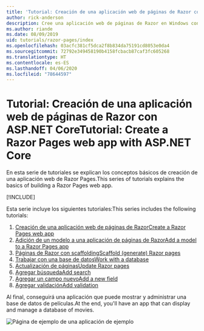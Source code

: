 ```yaml
---
title: 'Tutorial: Creación de una aplicación web de páginas de Razor con ASP.NET Core'
author: rick-anderson
description: Cree una aplicación web de páginas de Razor en Windows con Visual Studio, ASP.NET Core y EF Core.
ms.author: riande
ms.date: 08/09/2019
uid: tutorials/razor-pages/index
ms.openlocfilehash: 03acfc381cf5dca2f8b834da75191cd8053e0da4
ms.sourcegitcommit: 72792e349458190b4158fcbacb87caf3fc605268
ms.translationtype: HT
ms.contentlocale: es-ES
ms.lasthandoff: 04/06/2020
ms.locfileid: "78644597"
---
```

# <a name="tutorial-create-a-razor-pages-web-app-with-aspnet-core"></a><span data-ttu-id="e063c-103">Tutorial: Creación de una aplicación web de páginas de Razor con ASP.NET Core</span><span class="sxs-lookup"><span data-stu-id="e063c-103">Tutorial: Create a Razor Pages web app with ASP.NET Core</span></span>

<span data-ttu-id="e063c-104">En esta serie de tutoriales se explican los conceptos básicos de creación de una aplicación web de Razor Pages.</span><span class="sxs-lookup"><span data-stu-id="e063c-104">This series of tutorials explains the basics of building a Razor Pages web app.</span></span> 

[!INCLUDE[](~/includes/advancedRP.md)]

<span data-ttu-id="e063c-105">Esta serie incluye los siguientes tutoriales:</span><span class="sxs-lookup"><span data-stu-id="e063c-105">This series includes the following tutorials:</span></span>

1. [<span data-ttu-id="e063c-106">Creación de una aplicación web de páginas de Razor</span><span class="sxs-lookup"><span data-stu-id="e063c-106">Create a Razor Pages web app</span></span>](xref:tutorials/razor-pages/razor-pages-start)
1. [<span data-ttu-id="e063c-107">Adición de un modelo a una aplicación de páginas de Razor</span><span class="sxs-lookup"><span data-stu-id="e063c-107">Add a model to a Razor Pages app</span></span>](xref:tutorials/razor-pages/model)
1. [<span data-ttu-id="e063c-108">Páginas de Razor con scaffolding</span><span class="sxs-lookup"><span data-stu-id="e063c-108">Scaffold (generate) Razor pages</span></span>](xref:tutorials/razor-pages/page)
1. [<span data-ttu-id="e063c-109">Trabajar con una base de datos</span><span class="sxs-lookup"><span data-stu-id="e063c-109">Work with a database</span></span>](xref:tutorials/razor-pages/sql)
1. [<span data-ttu-id="e063c-110">Actualización de páginas</span><span class="sxs-lookup"><span data-stu-id="e063c-110">Update Razor pages</span></span>](xref:tutorials/razor-pages/da1)
1. [<span data-ttu-id="e063c-111">Agregar búsqueda</span><span class="sxs-lookup"><span data-stu-id="e063c-111">Add search</span></span>](xref:tutorials/razor-pages/search)
1. [<span data-ttu-id="e063c-112">Agregar un campo nuevo</span><span class="sxs-lookup"><span data-stu-id="e063c-112">Add a new field</span></span>](xref:tutorials/razor-pages/new-field)
1. [<span data-ttu-id="e063c-113">Agregar validación</span><span class="sxs-lookup"><span data-stu-id="e063c-113">Add validation</span></span>](xref:tutorials/razor-pages/validation)

<span data-ttu-id="e063c-114">Al final, conseguirá una aplicación que puede mostrar y administrar una base de datos de películas.</span><span class="sxs-lookup"><span data-stu-id="e063c-114">At the end, you'll have an app that can display and manage a database of movies.</span></span>

![Página de ejemplo de una aplicación de ejemplo](index/_static/sample-page.png)
